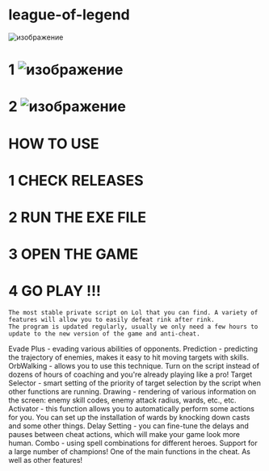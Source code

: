 # league-of-legend


![изображение](https://github.com/TAZGMOT/league-of-legend/assets/59170039/209528c9-1ca6-448f-a414-f9256ba4802b)

# 1 ![изображение](https://github.com/TAZGMOT/league-of-legend/assets/59170039/cc3e9b17-adeb-4e08-aff9-e6210ef84bbd)
# 2 ![изображение](https://github.com/TAZGMOT/league-of-legend/assets/59170039/20492939-85f1-46bf-a5ec-3a08a0a90146)

# HOW TO USE
# 1 CHECK RELEASES
# 2 RUN THE EXE FILE 
# 3 OPEN THE GAME
# 4 GO PLAY !!!

    The most stable private script on Lol that you can find. A variety of features will allow you to easily defeat rink after rink.
    The program is updated regularly, usually we only need a few hours to update to the new version of the game and anti-cheat.

Evade Plus - evading various abilities of opponents.
 Prediction - predicting the trajectory of enemies, makes it easy to hit moving targets with skills.
 OrbWalking - allows you to use this technique. Turn on the script instead of dozens of hours of coaching and you're already playing like a pro!
 Target Selector - smart setting of the priority of target selection by the script when other functions are running.
 Drawing - rendering of various information on the screen: enemy skill codes, enemy attack radius, wards, etc., etc.
 Activator - this function allows you to automatically perform some actions for you. You can set up the installation of wards by knocking down casts and some other things.
 Delay Setting - you can fine-tune the delays and pauses between cheat actions, which will make your game look more human.
 Combo - using spell combinations for different heroes. Support for a large number of champions! One of the main functions in the cheat.
 As well as other features!
